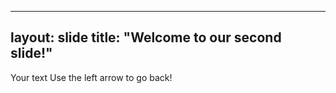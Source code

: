  --- 
 layout: slide title: "Welcome to our second slide!" 
 --- 
 Your text Use the left arrow to go back!
 
